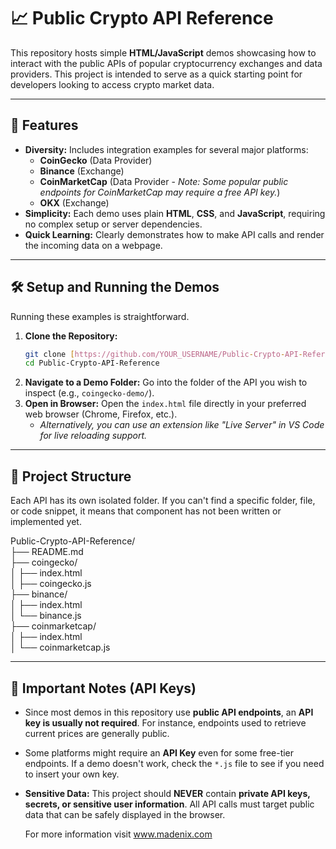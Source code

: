 # 📈 Public Crypto API Reference

This repository hosts simple **HTML/JavaScript** demos showcasing how to interact with the public APIs of popular cryptocurrency exchanges and data providers. This project is intended to serve as a quick starting point for developers looking to access crypto market data.

---

## 🌟 Features

* **Diversity:** Includes integration examples for several major platforms:
    * **CoinGecko** (Data Provider)
    * **Binance** (Exchange)
    * **CoinMarketCap** (Data Provider - *Note: Some popular public endpoints for CoinMarketCap may require a free API key.*)
    * **OKX** (Exchange)
* **Simplicity:** Each demo uses plain **HTML**, **CSS**, and **JavaScript**, requiring no complex setup or server dependencies.
* **Quick Learning:** Clearly demonstrates how to make API calls and render the incoming data on a webpage.

---

## 🛠️ Setup and Running the Demos

Running these examples is straightforward.

1.  **Clone the Repository:**
    ```bash
    git clone [https://github.com/YOUR_USERNAME/Public-Crypto-API-Reference.git](https://github.com/YOUR_USERNAME/Public-Crypto-API-Reference.git)
    cd Public-Crypto-API-Reference
    ```
2.  **Navigate to a Demo Folder:**
    Go into the folder of the API you wish to inspect (e.g., `coingecko-demo/`).
3.  **Open in Browser:**
    Open the `index.html` file directly in your preferred web browser (Chrome, Firefox, etc.).
    * *Alternatively, you can use an extension like "Live Server" in VS Code for live reloading support.*

---

## 📁 Project Structure

Each API has its own isolated folder. If you can't find a specific folder, file, or code snippet, it means that component has not been written or implemented yet.

Public-Crypto-API-Reference/<br/>
├── README.md<br/>
├── coingecko/              <br/>
│   ├── index.html          <br/>
│   ├── coingecko.js        <br/>
├── binance/                <br/>
│   ├── index.html          <br/>
│   └── binance.js          <br/>
├── coinmarketcap/          <br/>
│   ├── index.html          <br/>
│   └── coinmarketcap.js    <br/>

---

## 🔑 Important Notes (API Keys)

* Since most demos in this repository use **public API endpoints**, an **API key is usually not required**. For instance, endpoints used to retrieve current prices are generally public.
* Some platforms might require an **API Key** even for some free-tier endpoints. If a demo doesn't work, check the `*.js` file to see if you need to insert your own key.
* **Sensitive Data:** This project should **NEVER** contain **private API keys, secrets, or sensitive user information**. All API calls must target public data that can be safely displayed in the browser.

  For more information visit www.madenix.com
